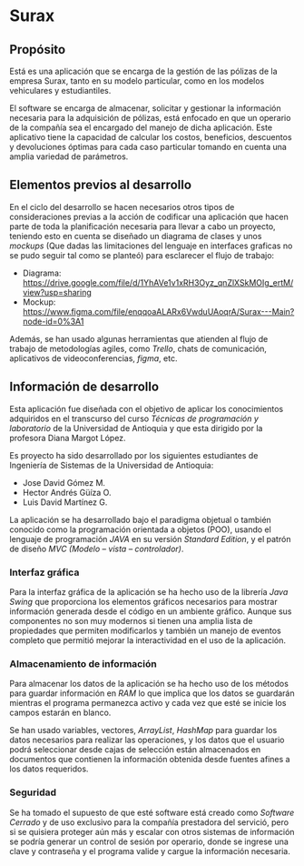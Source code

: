 # Surax



## Propósito

Está es una aplicación que se encarga de la gestión de las pólizas de la empresa Surax, tanto en su modelo particular, como en los modelos vehiculares y estudiantiles.

El software se encarga de almacenar, solicitar y gestionar la información necesaria para la adquisición de pólizas, está enfocado en que un operario de la compañía sea el encargado del manejo de dicha aplicación.
Este aplicativo tiene la capacidad de calcular los costos, beneficios, descuentos y devoluciones óptimas para cada caso particular tomando en cuenta una amplia variedad de parámetros.


## Elementos previos al desarrollo

En el ciclo del desarrollo se hacen necesarios otros tipos de consideraciones previas a la acción de codificar una aplicación que hacen parte de toda la planificación necesaria para llevar a cabo un proyecto, teniendo esto en cuenta se diseñado un diagrama de clases y unos *mockups* (Que dadas las limitaciones del lenguaje en interfaces graficas no se pudo seguir tal como se planteó) para esclarecer el flujo de trabajo:

-	Diagrama: https://drive.google.com/file/d/1YhAVe1v1xRH3Oyz_qnZlXSkMOIg_ertM/view?usp=sharing
-	Mockup: https://www.figma.com/file/enqqoaALARx6VwduUAoqrA/Surax---Main?node-id=0%3A1

Además, se han usado algunas herramientas que atienden al flujo de trabajo de metodologías agiles, como *Trello*, chats de comunicación, aplicativos de videoconferencias, *figma*, etc.


## Información de desarrollo

Esta aplicación fue diseñada con el objetivo de aplicar los conocimientos adquiridos en el transcurso del curso *Técnicas de programación y laboratorio* de la Universidad de Antioquia y que esta dirigido por la profesora Diana Margot López.

Es proyecto ha sido desarrollado por los siguientes estudiantes de Ingeniería de Sistemas de la Universidad de Antioquia:

-	Jose David Gómez M.
-	Hector Andrés Güíza O.
-	Luis David Martínez G.

La aplicación se ha desarrollado bajo el paradigma objetual o también conocido como la programación orientada a objetos (POO), usando el lenguaje de programación *JAVA* en su versión *Standard Edition*, y el patrón de diseño *MVC (Modelo – vista – controlador)*.


  ### Interfaz gráfica
  
  Para la interfaz gráfica de la aplicación se ha hecho uso de la librería *Java Swing* que proporciona los elementos gráficos necesarios para mostrar información generada desde el código en un ambiente gráfico. Aunque sus componentes no son muy modernos si tienen una amplia lista de propiedades que permiten modificarlos y también un manejo de eventos completo que permitió mejorar la interactividad en el uso de la aplicación.
  
  
  ### Almacenamiento de información
  
  Para almacenar los datos de la aplicación se ha hecho uso de los métodos para guardar información en *RAM* lo que implica que los datos se guardarán mientras el programa permanezca activo y cada vez que esté se inicie los campos estarán en blanco.
  
  Se han usado variables, vectores, *ArrayList*, *HashMap* para guardar los datos necesarios para realizar las operaciones, y los datos que el usuario podrá seleccionar desde cajas de selección están almacenados en documentos que contienen la información obtenida desde fuentes afines a los datos requeridos.


  ### Seguridad
  
  Se ha tomado el supuesto de que esté software está creado como *Software Cerrado* y de uso exclusivo para la compañía prestadora del servició, pero si se quisiera proteger aún más y escalar con otros sistemas de información se podría generar un control de sesión por operario, donde se ingrese una clave y contraseña y el programa valide y cargue la información necesaria.
